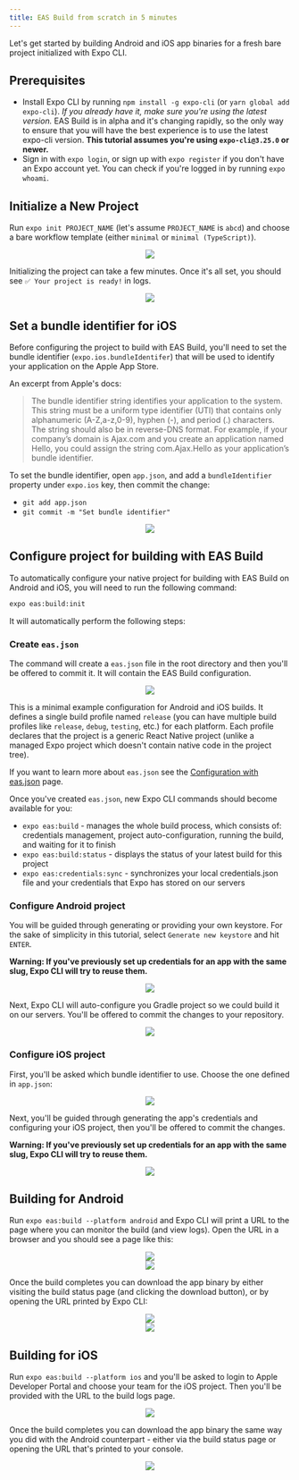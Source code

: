 ```yaml
---
title: EAS Build from scratch in 5 minutes
---
```


Let's get started by building Android and iOS app binaries for a fresh bare project initialized with Expo CLI.

## Prerequisites

- Install Expo CLI by running `npm install -g expo-cli` (or `yarn global add expo-cli`). _If you already have it, make sure you're using the latest version._ EAS Build is in alpha and it's changing rapidly, so the only way to ensure that you will have the best experience is to use the latest expo-cli version. **This tutorial assumes you're using `expo-cli@3.25.0` or newer.**
- Sign in with `expo login`, or sign up with `expo register` if you don't have an Expo account yet. You can check if you're logged in by running `expo whoami`.

## Initialize a New Project

Run `expo init PROJECT_NAME` (let's assume `PROJECT_NAME` is `abcd`) and choose a bare workflow template (either `minimal` or `minimal (TypeScript)`).

<center><img src="/static/images/eas-builds/5-minute-tutorial/01-init.png" /></center>

Initializing the project can take a few minutes. Once it's all set, you should see `✅ Your project is ready!` in logs.

<center><img src="/static/images/eas-builds/5-minute-tutorial/02-init-complete.png" /></center>

## Set a bundle identifier for iOS

Before configuring the project to build with EAS Build, you'll need to set the bundle identifier (`expo.ios.bundleIdentifer`) that will be used to identify your application on the Apple App Store.

An excerpt from Apple's docs:

> The bundle identifier string identifies your application to the system. This string must be a uniform type identifier (UTI) that contains only alphanumeric (A-Z,a-z,0-9), hyphen (-), and period (.) characters. The string should also be in reverse-DNS format. For example, if your company’s domain is Ajax.com and you create an application named Hello, you could assign the string com.Ajax.Hello as your application’s bundle identifier.

To set the bundle identifier, open `app.json`, and add a `bundleIdentifier` property under `expo.ios` key, then commit the change:

- `git add app.json`
- `git commit -m "Set bundle identifier"`

<center><img src="/static/images/eas-builds/5-minute-tutorial/06-set-bundle-id.png" /></center>

## Configure project for building with EAS Build

To automatically configure your native project for building with EAS Build on Android and iOS, you will need to run the following command:

```sh
expo eas:build:init
```

It will automatically perform the following steps:

### Create `eas.json`

The command will create a `eas.json` file in the root directory and then you'll be offered to commit it. It will contain the EAS Build configuration.

<center><img src="/static/images/eas-builds/5-minute-tutorial/03-eas-json.png" /></center>

This is a minimal example configuration for Android and iOS builds. It defines a single build profile named `release` (you can have multiple build profiles like `release`, `debug`, `testing`, etc.) for each platform. Each profile declares that the project is a generic React Native project (unlike a managed Expo project which doesn't contain native code in the project tree).

If you want to learn more about `eas.json` see the [Configuration with eas.json](../eas-json/) page.

Once you've created `eas.json`, new Expo CLI commands should become available for you:

- `expo eas:build` - manages the whole build process, which consists of: credentials management, project auto-configuration, running the build, and waiting for it to finish
- `expo eas:build:status` - displays the status of your latest build for this project
- `expo eas:credentials:sync` - synchronizes your local credentials.json file and your credentials that Expo has stored on our servers

### Configure Android project

You will be guided through generating or providing your own keystore. For the sake of simplicity in this tutorial, select `Generate new keystore` and hit `ENTER`.

**Warning: If you've previously set up credentials for an app with the same slug, Expo CLI will try to reuse them.**

<center><img src="/static/images/eas-builds/5-minute-tutorial/04-generate-keystore.png" /></center>

Next, Expo CLI will auto-configure you Gradle project so we could build it on our servers. You'll be offered to commit the changes to your repository.

<center><img src="/static/images/eas-builds/5-minute-tutorial/05-configure-gradle.png" /></center>

### Configure iOS project

First, you'll be asked which bundle identifier to use. Choose the one defined in `app.json`:

<center><img src="/static/images/eas-builds/5-minute-tutorial/07-choose-bundle-id.png" /></center>

Next, you'll be guided through generating the app's credentials and configuring your iOS project, then you'll be offered to commit the changes.

**Warning: If you've previously set up credentials for an app with the same slug, Expo CLI will try to reuse them.**

<center><img src="/static/images/eas-builds/5-minute-tutorial/08-configure-ios.png" /></center>

## Building for Android

Run `expo eas:build --platform android` and Expo CLI will print a URL to the page where you can monitor the build (and view logs). Open the URL in a browser and you should see a page like this:

<center><img src="/static/images/eas-builds/5-minute-tutorial/09-android-build-progress-website.png" /></center>
<center><img src="/static/images/eas-builds/5-minute-tutorial/10-android-build-logs.png" /></center>

Once the build completes you can download the app binary by either visiting the build status page (and clicking the download button), or by opening the URL printed by Expo CLI:

<center><img src="/static/images/eas-builds/5-minute-tutorial/11-android-build-completed-website.png" /></center>
<center><img src="/static/images/eas-builds/5-minute-tutorial/12-android-build-completed-cli.png" /></center>

## Building for iOS

Run `expo eas:build --platform ios` and you'll be asked to login to Apple Developer Portal and choose your team for the iOS project. Then you'll be provided with the URL to the build logs page.

<center><img src="/static/images/eas-builds/5-minute-tutorial/14-ios-build-completed-cli.png" /></center>

Once the build completes you can download the app binary the same way you did with the Android counterpart - either via the build status page or opening the URL that's printed to your console.

<center><img src="/static/images/eas-builds/5-minute-tutorial/13-ios-build-completed-website.png" /></center>
